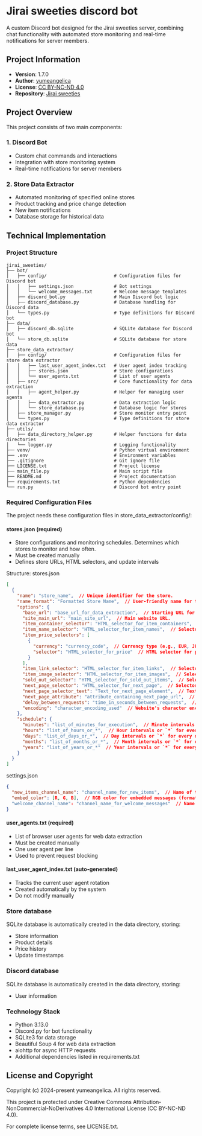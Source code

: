 # Jirai sweeties discord bot

A custom Discord bot designed for the Jirai sweeties server, combining chat functionality with automated store monitoring and real-time notifications for server members.

## Project Information
- **Version**: 1.7.0
- **Author**: [yumeangelica](https://github.com/yumeangelica)
- **License**: [CC BY-NC-ND 4.0](LICENSE.txt)
- **Repository**: [Jirai sweeties](https://github.com/yumeangelica/jirai_sweeties)

## Project Overview

This project consists of two main components:

### 1. Discord Bot
- Custom chat commands and interactions
- Integration with store monitoring system
- Real-time notifications for server members

### 2. Store Data Extractor
- Automated monitoring of specified online stores
- Product tracking and price change detection
- New item notifications
- Database storage for historical data

## Technical Implementation

### Project Structure

```
jirai_sweeties/
├── bot/
│   ├── config/                         # Configuration files for Discord bot
│   │   ├── settings.json               # Bot settings
│   │   └── welcome_messages.txt        # Welcome message templates
│   ├── discord_bot.py                  # Main Discord bot logic
│   ├── discord_database.py             # Database handling for Discord data
│   └── types.py                        # Type definitions for Discord bot
├── data/
│   ├── discord_db.sqlite               # SQLite database for Discord bot
│   └── store_db.sqlite                 # SQLite database for store data
├── store_data_extractor/
│   ├── config/                         # Configuration files for store data extractor
│   │   ├── last_user_agent_index.txt   # User agent index tracking
│   │   ├── stores.json                 # Store configurations
│   │   └── user_agents.txt             # List of user agents
│   ├── src/                            # Core functionality for data extraction
│   │   ├── agent_helper.py             # Helper for managing user agents
│   │   ├── data_extractor.py           # Data extraction logic
│   │   └── store_database.py           # Database logic for stores
│   ├── store_manager.py                # Store monitor entry point
│   └── types.py                        # Type definitions for store data extractor
├── utils/
│   ├── data_directory_helper.py        # Helper functions for data directories
│   └── logger.py                       # Logging functionality
├── venv/                               # Python virtual environment
├── .env                                # Environment variables
├── .gitignore                          # Git ignore file
├── LICENSE.txt                         # Project license
├── main_file.py                        # Main script file
├── README.md                           # Project documentation
├── requirements.txt                    # Python dependencies
└── run.py                              # Discord bot entry point
```

### Required Configuration Files

The project needs these configuration files in store_data_extractor/config/:

#### stores.json (required)
- Store configurations and monitoring schedules. Determines which stores to monitor and how often.
- Must be created manually
- Defines store URLs, HTML selectors, and update intervals

Structure:
stores.json
```json
[
  {
    "name": "store_name",  // Unique identifier for the store.
    "name_format": "Formatted Store Name",  // User-friendly name for the store.
    "options": {
      "base_url": "base_url_for_data_extraction",  // Starting URL for extracting data.
      "site_main_url": "main_site_url",  // Main website URL.
      "item_container_selector": "HTML_selector_for_item_containers",  // HTML selector for locating items.
      "item_name_selector": "HTML_selector_for_item_names",  // Selector for item names.
      "item_price_selectors": [
        {
          "currency": "currency_code",  // Currency type (e.g., EUR, JPY).
          "selector": "HTML_selector_for_price"  // HTML selector for price.
        }
      ],
      "item_link_selector": "HTML_selector_for_item_links",  // Selector for item links.
      "item_image_selector": "HTML_selector_for_item_images",  // Selector for item images.
      "sold_out_selector": "HTML_selector_for_sold_out_items",  // Selector to identify sold-out items.
      "next_page_selector": "HTML_selector_for_next_page",  // Selector for pagination element.
      "next_page_selector_text": "Text_for_next_page_element",  // Text identifying the next page link.
      "next_page_attribute": "attribute_containing_next_page_url",  // Attribute containing the next page URL.
      "delay_between_requests": "time_in_seconds_between_requests",  // Delay (in seconds) between requests.
      "encoding": "character_encoding_used"  // Website's character encoding.
    },
    "schedule": {
      "minutes": "list_of_minutes_for_execution",  // Minute intervals
      "hours": "list_of_hours_or_*",  // Hour intervals or `*` for every hour.
      "days": "list_of_days_or_*",  // Day intervals or `*` for every day.
      "months": "list_of_months_or_*",  // Month intervals or `*` for every month.
      "years": "list_of_years_or_*"  // Year intervals or `*` for every year.
    }
  }
]
```
settings.json
```json
{
  "new_items_channel_name": "channel_name_for_new_items",  // Name of the channel where new items will be posted.
  "embed_color": [R, G, B],  // RGB color for embedded messages (format: [R, G, B]).
  "welcome_channel_name": "channel_name_for_welcome_messages"  // Name of the channel for welcome messages.
}
```

#### user_agents.txt (required)
- List of browser user agents for web data extraction
- Must be created manually
- One user agent per line
- Used to prevent request blocking

#### last_user_agent_index.txt (auto-generated)
- Tracks the current user agent rotation
- Created automatically by the system
- Do not modify manually

### Store database
SQLite database is automatically created in the data directory, storing:
- Store information
- Product details
- Price history
- Update timestamps

### Discord database
SQLite database is automatically created in the data directory, storing:
- User information


### Technology Stack
- Python 3.13.0
- Discord.py for bot functionality
- SQLite3 for data storage
- Beautiful Soup 4 for web data extraction
- aiohttp for async HTTP requests
- Additional dependencies listed in requirements.txt

## License and Copyright

Copyright (c) 2024-present yumeangelica. All rights reserved.

This project is protected under Creative Commons Attribution-NonCommercial-NoDerivatives 4.0 International License (CC BY-NC-ND 4.0).

For complete license terms, see LICENSE.txt.